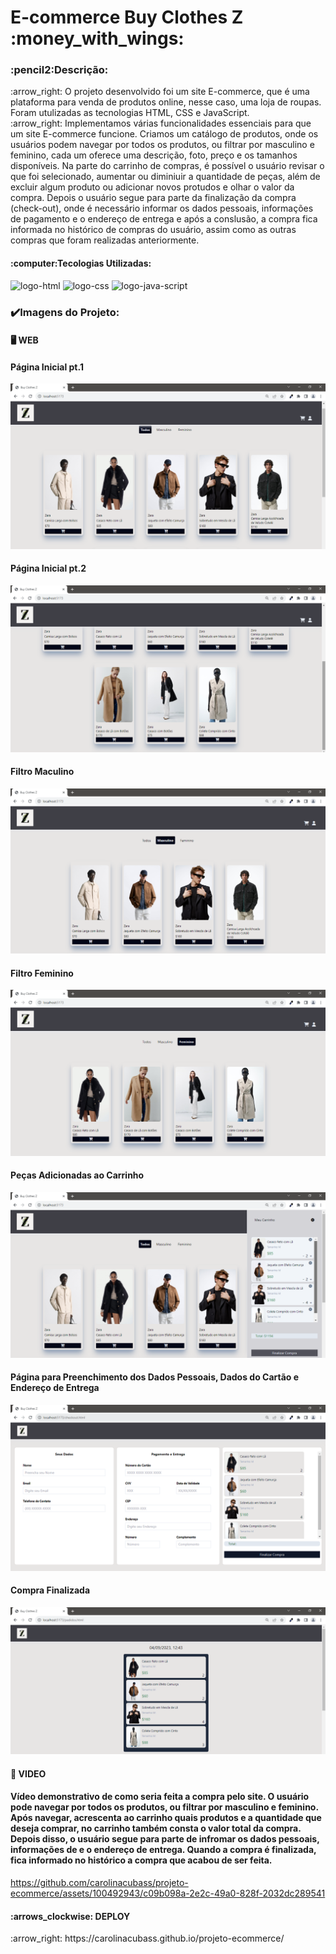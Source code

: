 <h1>E-commerce Buy Clothes Z :money_with_wings:</h1>
<h3>:pencil2:Descrição:</h3>
<p></p>
:arrow_right: O projeto desenvolvido foi um site E-commerce, que é uma plataforma para venda de produtos online, nesse caso, uma loja de roupas. Foram utulizadas as tecnologias HTML, CSS e JavaScript.
<br>
:arrow_right: Implementamos várias funcionalidades essenciais para que um site E-commerce funcione. Criamos um catálogo de produtos, onde os usuários podem navegar por todos os produtos, ou filtrar por masculino e feminino, cada um oferece uma descrição, foto, preço e os tamanhos disponíveis. Na parte do carrinho de compras, é possível o usuário revisar o que foi selecionado, aumentar ou diminiuir a quantidade de peças, além de excluir algum produto ou adicionar novos protudos e olhar o valor da compra. Depois o usuário segue para parte da finalização da compra (check-out), onde é necessário informar os dados pessoais, informações de pagamento e o endereço de entrega e após a conslusão, a compra fica informada no histórico de compras do usuário, assim como as outras compras que foram realizadas anteriormente.
<h4>:computer:Tecologias Utilizadas:</h4>
<img src="https://img.shields.io/badge/HTML5-E34F26?style=for-the-badge&logo=html5&logoColor=white" alt="logo-html"/>
<img src="https://img.shields.io/badge/CSS3-1572B6?style=for-the-badge&logo=css3&logoColor=white" alt="logo-css"/>
<img src="https://img.shields.io/badge/JavaScript-323330?style=for-the-badge&logo=javascript&logoColor=F7DF1E" alt="logo-java-script"/>
<br>
<h3>✔️Imagens do Projeto:</h3>
<h4>🖥️ WEB</h4>
<h4>Página Inicial pt.1</h4>

<img src="https://github.com/carolinacubass/projeto-ecommerce/blob/main/assets/img%20projeto/imagem-projeto-1.png" alt="imagem-projeto-1"/>

<h4>Página Inicial pt.2</h4>

<img src="https://github.com/carolinacubass/projeto-ecommerce/blob/main/assets/img%20projeto/imagem-projeto-2.png" alt="imagem-projeto-2"/>

<h4>Filtro Maculino</h4>

<img src="https://github.com/carolinacubass/projeto-ecommerce/blob/main/assets/img%20projeto/imagem-projeto-3.png" alt="imagem-projeto-3"/>

<h4>Filtro Feminino</h4>

<img src="https://github.com/carolinacubass/projeto-ecommerce/blob/main/assets/img%20projeto/imagem-projeto-4.png" alt="imagem-projeto-4"/>

<h4>Peças Adicionadas ao Carrinho</h4>

<img src="https://github.com/carolinacubass/projeto-ecommerce/blob/main/assets/img%20projeto/imagem-projeto-5.png" alt="imagem-projeto-5"/>

<h4>Página para Preenchimento dos Dados Pessoais, Dados do Cartão e Endereço de Entrega</h4>

<img src="https://github.com/carolinacubass/projeto-ecommerce/blob/main/assets/img%20projeto/imagem-projeto-6.png" alt="imagem-projeto-6"/>

<h4>Compra Finalizada</h4>

<img src="https://github.com/carolinacubass/projeto-ecommerce/blob/main/assets/img%20projeto/imagem-projeto-7.png" alt="imagem-projeto-7"/>
<br>
<h4>🎥 VIDEO</h4>
<h4>Vídeo demonstrativo de como seria feita a compra pelo site. O usuário pode navegar por todos os produtos, ou filtrar por masculino e feminino. Após navegar, acrescenta ao carrinho quais produtos e a quantidade que deseja comprar, no carrinho também consta o valor total da compra. Depois disso, o usuário segue para parte de infromar os dados pessoais, informações de e o endereço de entrega. Quando a compra é finalizada, fica informado no histórico a compra que acabou de ser feita.</h4>

https://github.com/carolinacubass/projeto-ecommerce/assets/100492943/c09b098a-2e2c-49a0-828f-2032dc289541

<h4>:arrows_clockwise: DEPLOY</h4>
:arrow_right: https://carolinacubass.github.io/projeto-ecommerce/
